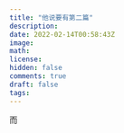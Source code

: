 ```yaml
---
title: "他说要有第二篇"
description: 
date: 2022-02-14T00:58:43Z
image: 
math: 
license: 
hidden: false
comments: true
draft: false
tags:
---
```

而